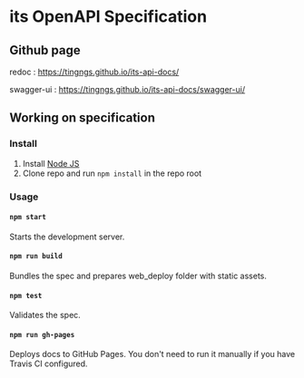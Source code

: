 # its OpenAPI Specification

## Github page

redoc : https://tingngs.github.io/its-api-docs/

swagger-ui : https://tingngs.github.io/its-api-docs/swagger-ui/

## Working on specification

### Install

1. Install [Node JS](https://nodejs.org/)
2. Clone repo and run `npm install` in the repo root

### Usage

#### `npm start`

Starts the development server.

#### `npm run build`

Bundles the spec and prepares web_deploy folder with static assets.

#### `npm test`

Validates the spec.

#### `npm run gh-pages`

Deploys docs to GitHub Pages. You don't need to run it manually if you have Travis CI configured.

